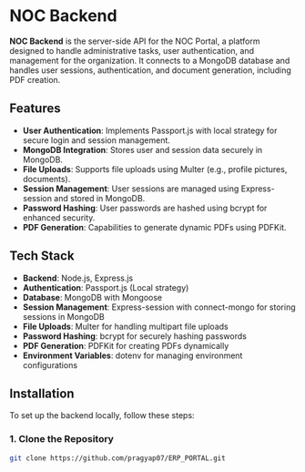 # NOC Backend

**NOC Backend** is the server-side API for the NOC Portal, a platform designed to handle administrative tasks, user authentication, and management for the organization. It connects to a MongoDB database and handles user sessions, authentication, and document generation, including PDF creation.

## Features

- **User Authentication**: Implements Passport.js with local strategy for secure login and session management.
- **MongoDB Integration**: Stores user and session data securely in MongoDB.
- **File Uploads**: Supports file uploads using Multer (e.g., profile pictures, documents).
- **Session Management**: User sessions are managed using Express-session and stored in MongoDB.
- **Password Hashing**: User passwords are hashed using bcrypt for enhanced security.
- **PDF Generation**: Capabilities to generate dynamic PDFs using PDFKit.

## Tech Stack

- **Backend**: Node.js, Express.js
- **Authentication**: Passport.js (Local strategy)
- **Database**: MongoDB with Mongoose
- **Session Management**: Express-session with connect-mongo for storing sessions in MongoDB
- **File Uploads**: Multer for handling multipart file uploads
- **Password Hashing**: bcrypt for securely hashing passwords
- **PDF Generation**: PDFKit for creating PDFs dynamically
- **Environment Variables**: dotenv for managing environment configurations

## Installation

To set up the backend locally, follow these steps:

### 1. Clone the Repository

```bash
git clone https://github.com/pragyap07/ERP_PORTAL.git
